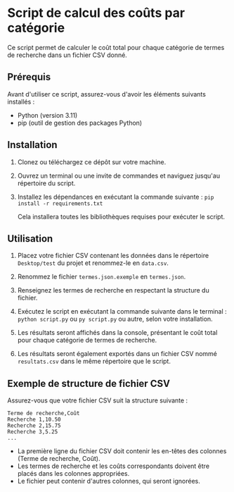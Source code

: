 # Script de calcul des coûts par catégorie

Ce script permet de calculer le coût total pour chaque catégorie de termes de recherche dans un fichier CSV donné.

## Prérequis

Avant d'utiliser ce script, assurez-vous d'avoir les éléments suivants installés :

- Python (version 3.11)
- pip (outil de gestion des packages Python)

## Installation

1. Clonez ou téléchargez ce dépôt sur votre machine.

2. Ouvrez un terminal ou une invite de commandes et naviguez jusqu'au répertoire du script.

3. Installez les dépendances en exécutant la commande suivante :
   `pip install -r requirements.txt`

   Cela installera toutes les bibliothèques requises pour exécuter le script.

## Utilisation

1. Placez votre fichier CSV contenant les données dans le répertoire `Desktop/test` du projet et renommez-le en `data.csv`.

2. Renommez le fichier `termes.json.exemple` en `termes.json`.

3. Renseignez les termes de recherche en respectant la structure du fichier.

4. Exécutez le script en exécutant la commande suivante dans le terminal :
   `python script.py` ou `py script.py` ou autre, selon votre installation.

5. Les résultats seront affichés dans la console, présentant le coût total pour chaque catégorie de termes de recherche.

6. Les résultats seront également exportés dans un fichier CSV nommé `resultats.csv` dans le même répertoire que le script.

## Exemple de structure de fichier CSV

Assurez-vous que votre fichier CSV suit la structure suivante :


```
Terme de recherche,Coût
Recherche 1,10.50
Recherche 2,15.75
Recherche 3,5.25
...
```


- La première ligne du fichier CSV doit contenir les en-têtes des colonnes (Terme de recherche, Coût).
- Les termes de recherche et les coûts correspondants doivent être placés dans les colonnes appropriées.
- Le fichier peut contenir d'autres colonnes, qui seront ignorées.



